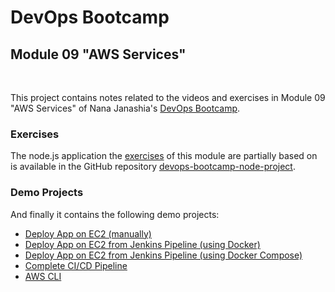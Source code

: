 # DevOps Bootcamp
## Module 09 "AWS Services"
<br />

This project contains notes related to the videos and exercises in Module 09 "AWS Services" of Nana Janashia's [DevOps Bootcamp](https://www.techworld-with-nana.com/devops-bootcamp).

### Exercises
The node.js application the [exercises](./Exercises.md) of this module are partially based on is available in the GitHub repository [devops-bootcamp-node-project](https://github.com/fsiegrist/devops-bootcamp-node-project).

### Demo Projects
And finally it contains the following demo projects:
- [Deploy App on EC2 (manually)](./demo-projects/1-deploy-app-on-ec2-manually/)
- [Deploy App on EC2 from Jenkins Pipeline (using Docker)](./demo-projects/2-deploy-app-from-jenkins-docker/)
- [Deploy App on EC2 from Jenkins Pipeline (using Docker Compose)](./demo-projects/3-deploy-app-from-jenkins-docker-compose/)
- [Complete CI/CD Pipeline](./demo-projects/4-complete-pipeline/)
- [AWS CLI](./demo-projects/5-aws-cli/)
